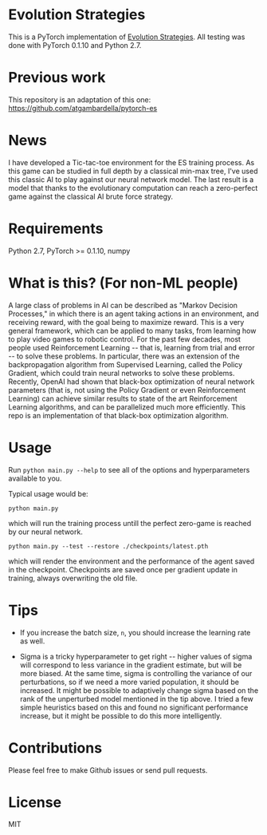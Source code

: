 # Evolution Strategies

This is a PyTorch implementation of [Evolution Strategies](https://arxiv.org/abs/1703.03864). All testing was done with PyTorch 0.1.10 and Python 2.7.

# Previous work

This repository is an adaptation of this one: https://github.com/atgambardella/pytorch-es

# News

I have developed a Tic-tac-toe environment for the ES training process. As this game can be studied in full depth by a classical min-max tree, I've used this classic AI to play against our neural network model.
The last result is a model that thanks to the evolutionary computation can reach a zero-perfect game against the classical AI brute force strategy.

# Requirements

Python 2.7, PyTorch >= 0.1.10, numpy

# What is this? (For non-ML people)

A large class of problems in AI can be described as "Markov Decision Processes," in which there is an agent taking actions in an environment, and receiving reward, with the goal being to maximize reward. This is a very general framework, which can be applied to many tasks, from learning how to play video games to robotic control. For the past few decades, most people used Reinforcement Learning -- that is, learning from trial and error -- to solve these problems. In particular, there was an extension of the backpropagation algorithm from Supervised Learning, called the Policy Gradient, which could train neural networks to solve these problems. Recently, OpenAI had shown that black-box optimization of neural network parameters (that is, not using the Policy Gradient or even Reinforcement Learning) can achieve similar results to state of the art Reinforcement Learning algorithms, and can be parallelized much more efficiently. This repo is an implementation of that black-box optimization algorithm.

# Usage

Run `python main.py --help` to see all of the options and hyperparameters available to you.

Typical usage would be:

```
python main.py
```
which will run the training process untill the perfect zero-game is reached by our neural network.

```
python main.py --test --restore ./checkpoints/latest.pth
```
which will render the environment and the performance of the agent saved in the checkpoint. Checkpoints are saved once per gradient update in training, always overwriting the old file.

# Tips

* If you increase the batch size, `n`, you should increase the learning rate as well.

* Sigma is a tricky hyperparameter to get right -- higher values of sigma will correspond to less variance in the gradient estimate, but will be more biased. At the same time, sigma is controlling the variance of our perturbations, so if we need a more varied population, it should be increased. It might be possible to adaptively change sigma based on the rank of the unperturbed model mentioned in the tip above. I tried a few simple heuristics based on this and found no significant performance increase, but it might be possible to do this more intelligently.

# Contributions

Please feel free to make Github issues or send pull requests.

# License

MIT

